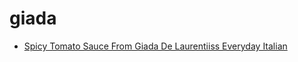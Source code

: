 # giada

 * [Spicy Tomato Sauce From Giada De Laurentiiss Everyday Italian](index/s/spicy-tomato-sauce-from-giada-de-laurentiiss-everyday-italian-363324.json)
